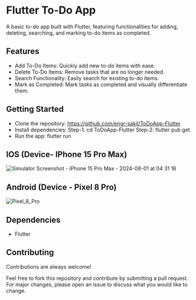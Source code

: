 
# Flutter To-Do App

A basic to-do app built with Flutter, featuring functionalities for adding, deleting, searching, and marking to-do items as completed.


## Features

- Add To-Do Items: Quickly add new to-do items with ease.
- Delete To-Do Items: Remove tasks that are no longer needed.
- Search Functionality: Easily search for existing to-do items.
- Mark as Completed: Mark tasks as completed and visually differentiate them.


## Getting Started
- Clone the repository: https://github.com/engr-sakil/ToDoApp-Flutter
- Install dependencies: Step-1: cd ToDoApp-Flutter Step-2: flutter pub get
- Run the app: flutter run
## IOS (Device- IPhone 15 Pro Max)

![Simulator Screenshot - iPhone 15 Pro Max - 2024-08-01 at 04 31 16](https://github.com/user-attachments/assets/82c3a032-6ce1-4419-bd1d-a654b990e8f1)

## Android (Device - Pixel 8 Pro)

![Pixel_8_Pro](https://github.com/user-attachments/assets/f0841372-3215-4662-8e73-20ea027e6b50)

## Dependencies
- Flutter
## Contributing

Contributions are always welcome!

Feel free to fork this repository and contribute by submitting a pull request. For major changes, please open an issue to discuss what you would like to change.

